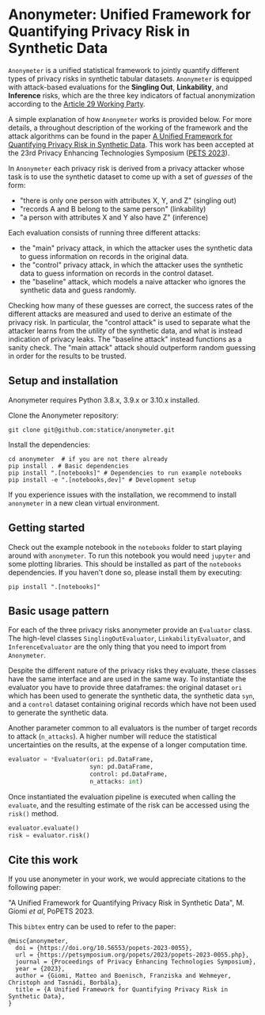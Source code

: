 # Anonymeter: Unified Framework for Quantifying Privacy Risk in Synthetic Data

`Anonymeter` is a unified statistical framework to jointly quantify different
types of privacy risks in synthetic tabular datasets. `Anonymeter` is equipped
with attack-based evaluations for the **Singling Out**, **Linkability**, and
**Inference** risks, which are the three key indicators of factual anonymization
according to the [Article 29 Working Party](https://ec.europa.eu/justice/article-29/documentation/opinion-recommendation/files/2014/wp216_en.pdf).

A simple explanation of how `Anonymeter` works is provided below. For more details, a throughout
description of the working of the framework and the attack algorithms can be found in the paper
[A Unified Framework for Quantifying Privacy Risk in Synthetic Data](https://arxiv.org/abs/2211.10459).
This work has been accepted at the 23rd Privacy Enhancing Technologies Symposium ([PETS 2023](https://petsymposium.org/cfp23.php)).


In `Anonymeter` each privacy risk is derived from a privacy attacker whose task is to use the synthetic dataset
to come up with a set of *guesses* of the form:
- "there is only one person with attributes X, Y, and Z" (singling out)
- "records A and B belong to the same person" (linkability)
- "a person with attributes X and Y also have Z" (inference)

Each evaluation consists of running three different attacks:
- the "main" privacy attack, in which the attacker uses the synthetic data to guess information on records in the original data.
- the "control" privacy attack, in which the attacker uses the synthetic data to guess information on records in the control dataset.
- the "baseline" attack, which models a naive attacker who ignores the synthetic data and guess randomly.

Checking how many of these guesses are correct, the success rates of the different attacks are measured and used to
derive an estimate of the privacy risk. In particular, the "control attack" is used to separate what the attacker
learns from the *utility* of the synthetic data, and what is instead indication of privacy leaks.
The "baseline attack" instead functions as a sanity check. The "main attack" attack should outperform random
guessing in order for the results to be trusted.


## Setup and installation

Anonymeter requires Python 3.8.x, 3.9.x or 3.10.x installed.

Clone the Anonymeter repository:

```shell
git clone git@github.com:statice/anonymeter.git
```

Install the dependencies:

```shell
cd anonymeter  # if you are not there already
pip install . # Basic dependencies
pip install ".[notebooks]" # Dependencies to run example notebooks
pip install -e ".[notebooks,dev]" # Development setup
```

If you experience issues with the installation, we recommend to install
`anonymeter` in a new clean virtual environment.

## Getting started

Check out the example notebook in the `notebooks` folder to start playing around
with `anonymeter`. To run this notebook you would need `jupyter` and some plotting libraries.
This should be installed as part of the `notebooks` dependencies. If you haven't done so, please
install them by executing:

```shell
pip install ".[notebooks]"
```


## Basic usage pattern

For each of the three privacy risks anonymeter provide an `Evaluator` class. The high-level classes `SinglingOutEvaluator`, `LinkabilityEvaluator`, and `InferenceEvaluator` are the only thing that you need to import from `Anonymeter`.

Despite the different nature of the privacy risks they evaluate, these classes have the same interface and are used in the same way. To instantiate the evaluator you have to provide three dataframes: the original dataset `ori` which has been used to generate the synthetic data, the synthetic data `syn`, and a `control` dataset containing original records which have not been used to generate the synthetic data.

Another parameter common to all evaluators is the number of target records to attack (`n_attacks`). A higher number will reduce the statistical uncertainties on the results, at the expense of a longer computation time.

```python
evaluator = *Evaluator(ori: pd.DataFrame,
                       syn: pd.DataFrame,
                       control: pd.DataFrame,
                       n_attacks: int)
```

Once instantiated the evaluation pipeline is executed when calling the `evaluate`, and the resulting estimate of the risk can be accessed using the `risk()` method.

```python
evaluator.evaluate()
risk = evaluator.risk()
```

## Cite this work

If you use anonymeter in your work, we would appreciate citations to the following paper:

"A Unified Framework for Quantifying Privacy Risk in Synthetic Data", M. Giomi *et al*, PoPETS 2023.

This `bibtex` entry can be used to refer to the paper:

```text
@misc{anonymeter,
  doi = {https://doi.org/10.56553/popets-2023-0055},
  url = {https://petsymposium.org/popets/2023/popets-2023-0055.php},
  journal = {Proceedings of Privacy Enhancing Technologies Symposium},
  year = {2023},
  author = {Giomi, Matteo and Boenisch, Franziska and Wehmeyer, Christoph and Tasnádi, Borbála},
  title = {A Unified Framework for Quantifying Privacy Risk in Synthetic Data},
}
```
